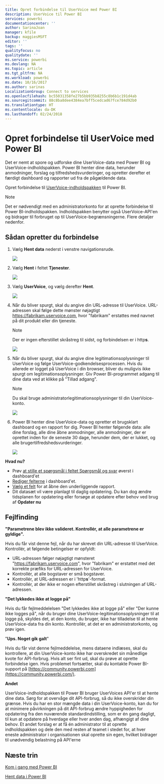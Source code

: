 ```yaml
---
title: Opret forbindelse til UserVoice med Power BI
description: UserVoice til Power BI
services: powerbi
documentationcenter: ''
author: SarinaJoan
manager: kfile
backup: maggiesMSFT
editor: ''
tags: ''
qualityfocus: no
qualitydate: ''
ms.service: powerbi
ms.devlang: NA
ms.topic: article
ms.tgt_pltfrm: NA
ms.workload: powerbi
ms.date: 10/16/2017
ms.author: sarinas
LocalizationGroup: Connect to services
ms.openlocfilehash: bc55031358fe27b5bb935b8255c8b6b1c191d4ab
ms.sourcegitcommit: 88c8ba8dee4384ea7bff5cedcad67fce784d92b0
ms.translationtype: HT
ms.contentlocale: da-DK
ms.lasthandoff: 02/24/2018
---
```

# <a name="connect-to-uservoice-with-power-bi"></a>Opret forbindelse til UserVoice med Power BI
Det er nemt at spore og udforske dine UserVoice-data med Power BI og UserVoice-indholdspakken. Power BI henter dine data, herunder anmodninger, forslag og tilfredshedsvurderinger, og opretter derefter et færdigt dashboard og rapporter ud fra de pågældende data.

Opret forbindelse til [UserVoice-indholdspakken](https://app.powerbi.com/getdata/services/uservoice) til Power BI.

>[!NOTE]
>Det er nødvendigt med en administratorkonto for at oprette forbindelse til Power BI-indholdspakken. Indholdspakken benytter også UserVoice-API'en og bidrager til forbruget op til UserVoice-begrænsningerne. Flere detaljer nedenfor.

## <a name="how-to-connect"></a>Sådan opretter du forbindelse
1. Vælg **Hent data** nederst i venstre navigationsrude.
   
   ![](media/service-connect-to-uservoice/pbi_getdata.png)
2. Vælg **Hent** i feltet **Tjenester**.
   
   ![](media/service-connect-to-uservoice/pbi_getservices.png) 
3. Vælg **UserVoice**, og vælg derefter **Hent**.
   
   ![](media/service-connect-to-uservoice/uservoice.png)
4. Når du bliver spurgt, skal du angive din URL-adresse til UserVoice. URL-adressen skal følge dette mønster nøjagtigt https://fabrikam.uservoice.com, hvor "fabrikam" erstattes med navnet på dit produkt eller din tjeneste.
   
   >[!NOTE]
   >Der er ingen efterstillet skråstreg til sidst, og forbindelsen er i http**s**.
   
   ![](media/service-connect-to-uservoice/capture.png)
5. Når du bliver spurgt, skal du angive dine legitimationsoplysninger til UserVoice og følge UserVoice-godkendelsesprocessen. Hvis du allerede er logget på UserVoice i din browser, bliver du muligvis ikke spurgt om legitimationsoplysninger. Giv Power BI-programmet adgang til dine data ved at klikke på "Tillad adgang".
   
   >[!NOTE]
   >Du skal bruge administratorlegitimationsoplysninger til din UserVoice-konto.
   
   ![](media/service-connect-to-uservoice/capture3.png)
6. Power BI henter dine UserVoice-data og opretter et brugsklart dashboard og en rapport for dig. Power BI henter følgende data: alle dine forslag, alle dine åbne anmodninger, alle anmodninger, der er oprettet inden for de seneste 30 dage, herunder dem, der er lukket, og alle brugertilfredshedsvurderinger.
   
   ![](media/service-connect-to-uservoice/capture4.png)

**Hvad nu?**

* Prøv [at stille et spørgsmål i feltet Spørgsmål og svar](power-bi-q-and-a.md) øverst i dashboard'et
* [Rediger felterne](service-dashboard-edit-tile.md) i dashboard'et.
* [Vælg et felt](service-dashboard-tiles.md) for at åbne den underliggende rapport.
* Dit datasæt vil være planlagt til daglig opdatering. Du kan dog ændre tidsplanen for opdatering eller forsøge at opdatere efter behov ved brug af **Opdater nu**

## <a name="troubleshooting"></a>Fejlfinding
**"Parametrene blev ikke valideret. Kontrollér, at alle parametrene er gyldige".**

Hvis du får vist denne fejl, når du har skrevet din URL-adresse til UserVoice. Kontrollér, at følgende betingelser er opfyldt:

* URL-adressen følger nøjagtigt mønsteret "https://fabrikam.uservoice.com", hvor "fabrikam" er erstattet med det korrekte præfiks for URL-adressen for UserVoice.
* Kontrollér, at alle bogstaver er små bogstaver.
* Kontrollér, at URL-adressen er i 'http**s**'-format.
* Kontrollér, at der ikke er nogen efterstillet skråstreg i slutningen af URL-adressen.

**"Det lykkedes ikke at logge på"**

Hvis du får fejlmeddelelsen "Det lykkedes ikke at logge på" eller "Der kunne ikke logges på", når du bruger dine UserVoice-legitimationsoplysninger til at logge på, skyldes det, at den konto, du bruger, ikke har tilladelse til at hente UserVoice-data fra din konto. Kontrollér, at det er en administratorkonto, og prøv igen.

"**Ups. Noget gik galt**"

Hvis du får vist denne fejlmeddelelse, mens dataene indlæses, skal du kontrollere, at din UserVoice-konto ikke har overskredet sin månedlige kvote for API-forbrug. Hvis alt ser fint ud, skal du prøve at oprette forbindelse igen. Hvis problemet fortsætter, skal du kontakte Power BI-support på [https://community.powerbi.com](https://community.powerbi.com/).

**Andet**  

UserVoice-indholdspakken til Power BI bruger UserVoices API'er til at hente dine data. Sørg for at overvåge dit API-forbrug, så du ikke overskrider din grænse. Hvis du har en stor mængde data i din UserVoice-konto, kan du for at minimere påvirkningen på dit API-forbrug ændre hyppigheden for opdatering fra den nuværende standardindstilling, som er én gang dagligt, til kun at opdatere på hverdage eller hver anden dag, afhængigt af dine behov. Et andet forslag er at få én administrator til at oprette indholdspakken og dele den med resten af teamet i stedet for, at hver eneste administrator i organisationen skal oprette sin egen, hvilket bidrager til unødvendig belastning på API'erne

## <a name="next-steps"></a>Næste trin
[Kom i gang med Power BI](service-get-started.md)

[Hent data i Power BI](service-get-data.md)

